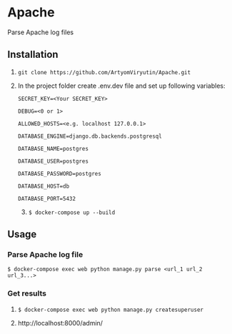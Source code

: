 # Apache
Parse Apache log files

## Installation

1) `git clone https://github.com/ArtyomViryutin/Apache.git`


2) In the project folder create .env.dev file and set up following variables:

   `SECRET_KEY=<Your SECRET_KEY>`

   `DEBUG=<0 or 1>`

   `ALLOWED_HOSTS=<e.g. localhost 127.0.0.1>`

   `DATABASE_ENGINE=django.db.backends.postgresql`

   `DATABASE_NAME=postgres`

   `DATABASE_USER=postgres`

   `DATABASE_PASSWORD=postgres`

   `DATABASE_HOST=db`

   `DATABASE_PORT=5432`

   3) `$ docker-compose up --build`

## Usage
### Parse Apache log file
`$ docker-compose exec web python manage.py parse <url_1 url_2 url_3...>`

### Get results

1) `$ docker-compose exec web python manage.py createsuperuser`
   

2) http://localhost:8000/admin/
